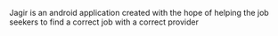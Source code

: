 Jagir is an android application created with the hope of helping the job seekers to find a correct job with a correct provider
